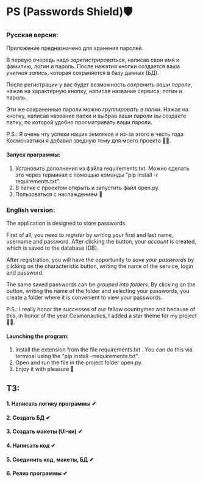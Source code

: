 # PS (Passwords Shield)🛡

### Русская версия:

Приложение предназначено для хранения паролей.

В первую очередь надо *зарегистрироваться*, написав свои имя и фамилию, логин и
пароль. После нажатия кнопки создается ваша *учетная запись*, которая
сохраняется в базу данных (БД).

После регистрации у вас будет возможность *сохранить ваши пароли*, нажав на
характерную кнопку, написав название сервиса, логин и пароль.

Эти же сохраненные пароли можно *группировать в папки*. Нажав на кнопку,
написав
название папки и выбрав ваши пароли вы создаете папку, по которой удобно
просматривать ваши пароли.

P.S.: Я очень чту успехи наших земляков и из-за этого в честь года
Космонавтики я добавил зведную тему для моего проекта 🚀🌌.

#### Запуск программы:

1. Установить дополнения из файла requirements.txt. Можно сделать это через
   терминал с помощью команды "pip install -r requirements.txt".
2. В папке с проектом открыть и запустить файл open.py.
3. Пользоваться с наслаждением 💖

### English version:

The application is designed to store passwords.

First of all, you need to *register* by writing your first and last name,
username and password. After clicking the button, your *account* is created,
which is saved to the database (DB).

After registration, you will have the opportunity to *save your passwords* by
clicking on the characteristic button, writing the name of the service, login
and password.

The same saved passwords can be *grouped into folders*. By clicking on the
button, writing the name of the folder and selecting your passwords, you create
a folder where it is convenient to view your passwords.

P.S.: I really honor the successes of our fellow countrymen and because of
this, in honor of the year
Cosmonautics, I added a star theme for my project 🚀🌌.

#### Launching the program:

1. Install the extension from the file requirements.txt . You can do this via
   terminal using the "pip install -rrequirements.txt".
2. Open and run the file in the project folder open.py.
3. Enjoy it with pleasure 💖

## ТЗ:

#### 1. Написать логику программы ✔

#### 2. Создать БД ✔

#### 3. Создать макеты (UI-ки) ✔

#### 4. Написать код ✔

#### 5. Соединить код, макеты, БД ✔

#### 6. Релиз программы ✔
